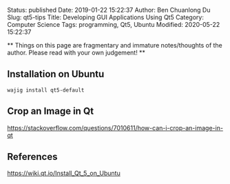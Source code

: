 Status: published
Date: 2019-01-22 15:22:37
Author: Ben Chuanlong Du
Slug: qt5-tips
Title: Developing GUI Applications Using Qt5
Category: Computer Science
Tags: programming, Qt5, Ubuntu
Modified: 2020-05-22 15:22:37

**
Things on this page are
fragmentary and immature notes/thoughts of the author.
Please read with your own judgement!
**

## Installation on Ubuntu

```
wajig install qt5-default
```

## Crop an Image in Qt

https://stackoverflow.com/questions/7010611/how-can-i-crop-an-image-in-qt

## References

https://wiki.qt.io/Install_Qt_5_on_Ubuntu